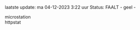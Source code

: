 laatste update: 
ma 04-12-2023  3:22   uur 
Status: FAALT - geel - 
<div class="service Y">microstation</div><div class="service Y">httpstat</div>